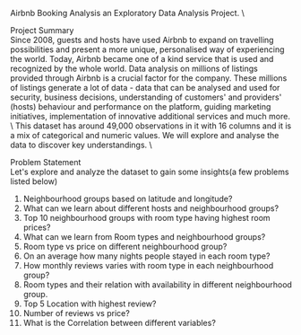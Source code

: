 Airbnb Booking Analysis an Exploratory Data Analysis Project. \

Project Summary \
Since 2008, guests and hosts have used Airbnb to expand on travelling possibilities and present a more unique, personalised way of experiencing the world. Today, Airbnb became one of a kind service that is used and recognized by the whole world. Data analysis on millions of listings provided through Airbnb is a crucial factor for the company. These millions of listings generate a lot of data - data that can be analysed and used for security, business decisions, understanding of customers' and providers' (hosts) behaviour and performance on the platform, guiding marketing initiatives, implementation of innovative additional services and much more. \\
This dataset has around 49,000 observations in it with 16 columns and it is a mix of categorical and numeric values. We will explore and analyse the data to discover key understandings. \


Problem Statement \
Let's explore and analyze the dataset to gain some insights(a few problems listed below) 

1.   Neighbourhood groups based on latitude and longitude?
2.   What can we learn about different hosts and neighbourhood groups?
3.   Top 10 neighbourhood groups with room type having highest room prices?
4.   What can we learn from Room types and neighbourhood groups?
5.   Room type vs price on different neighbourhood group?
6.   On an average how many nights people stayed in each room type?
7.   How monthly reviews varies with room type in each neighbourhood group?
8.   Room types and their relation with availability in different neighbourhood group.
9.   Top 5 Location with highest review?
10.  Number of reviews vs price?
11. What is the Correlation between different variables?
